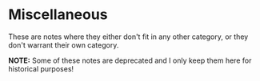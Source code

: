 # Miscellaneous

These are notes where they either don't fit in any other category, or they don't warrant their own category.

**NOTE:** Some of these notes are deprecated and I only keep them here for historical purposes!
